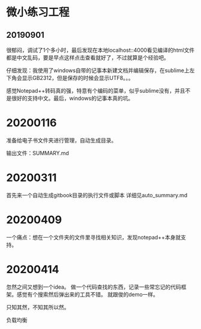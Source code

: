 # 微小练习工程

## 20190901
很郁闷，调试了1个多小时，最后发现在本地localhost::4000看见编译的html文件都是中文乱码，要是早点这样点击查看就好了，不过就算是个经验吧。

仔细发现：我使用了windows自带的记事本新建文档并编辑保存，在sublime上左下角会显示GB2312，但是保存的时候会显示UTF8。。。

感觉Notepad++转码真的强，特意有个编码的菜单，似乎sublime没有，并且不是很好的支持中文。最后，windows的记事本真的坑。



# 20200116

准备给电子书文件夹进行管理，自动生成目录。

输出文件：SUMMARY.md



# 20200311
首先来一个自动生成gitbook目录的执行文件或脚本
详细见auto_summary.md

# 20200409
一个痛点：想在一个文件夹的文件里寻找相关知识，发现notepad++本身就支持。

# 20200414
忽然之间又想到一个idea。
做一个代码查找的东西，记录一些常忘记的代码框架。感觉有个搜索然后弹出来的工具不错。
就跟俊的demo一样。


只知其然，不知其所以然。





负载均衡













